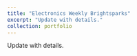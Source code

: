 ```yaml
---
title: "Electronics Weekly Brightsparks"
excerpt: "Update with details."
collection: portfolio
---
```


Update with details.
